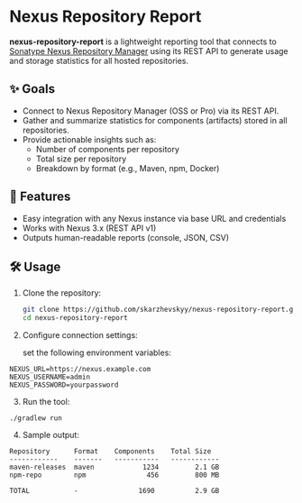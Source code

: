 # Nexus Repository Report

**nexus-repository-report** is a lightweight reporting tool that connects to [Sonatype Nexus Repository Manager](https://www.sonatype.com/products/repository-oss) using its REST API to generate usage and storage statistics for all hosted repositories.

## ✨ Goals

- Connect to Nexus Repository Manager (OSS or Pro) via its REST API.
- Gather and summarize statistics for components (artifacts) stored in all repositories.
- Provide actionable insights such as:
    - Number of components per repository
    - Total size per repository
    - Breakdown by format (e.g., Maven, npm, Docker)

## 🚀 Features

- Easy integration with any Nexus instance via base URL and credentials
- Works with Nexus 3.x (REST API v1)
- Outputs human-readable reports (console, JSON, CSV)

## 🛠️ Usage

1. Clone the repository:
   ```bash
   git clone https://github.com/skarzhevskyy/nexus-repository-report.git
   cd nexus-repository-report

2. Configure connection settings:

   set the following environment variables:
```
NEXUS_URL=https://nexus.example.com
NEXUS_USERNAME=admin
NEXUS_PASSWORD=yourpassword
```

3. Run the tool:
```
./gradlew run
```

4. Sample output:
```
Repository      Format    Components    Total Size
------------    -------   -----------   ------------
maven-releases  maven            1234         2.1 GB
npm-repo        npm               456         800 MB

TOTAL           -               1690          2.9 GB
```